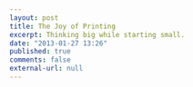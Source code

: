 ```yaml
---
layout: post
title: The Joy of Printing
excerpt: Thinking big while starting small.
date: "2013-01-27 13:26"
published: true
comments: false
external-url: null
---
```

